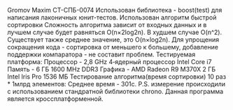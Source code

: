 Gromov Maxim
СТ-СПБ-0074
Использован библиотека - boost(test) для написания лаконичных юнит-тестов.
Использован алгоритм быстрой сортировки
Сложность алгоритма зависит от входных данных и в лучшем случае будет равняться O(n×2log2n). В худшем случае O(n^2). 
Существует также среднее значение, это O(n×log2n).
Для упрощения сокращения кода - сортировка от меньшего к большему, добавление поддержки компаратора - не составит проблем.
Тестируемая платформа:
Процессор - 2,8 GHz 4‑ядерный процессор Intel Core i7
Память - 6 ГБ 1600 MHz DDR3
Графика - AMD Radeon R9 M370X 2 ГБ
Intel Iris Pro 1536 МБ
Тестирование алгоритма(время сортировки) 10 раз * 1млрд элементов:
Среднее время - 301с.
P.S. измерение происходили с использованием стандратной библиотеки chrono.
Данная программа является кроссплатформенной. 
